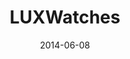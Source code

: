 ---
title: "LUXWatches"

siteNav: portfolio
date: 2014-06-08
categories:
  - portfolio

thumbnail: placeholder/thumbnail.jpg
image: placeholder/thumbnail.jpg

role:              "UX/UI Design, Design Direction & Front-end Dev"
description:       "LUXWATCHES is a high-class wristwatch brand that seeks to produce the highest quality watches. Their old website was not responsive and they hired me to redesign a new one.

My design focuses on a professionalism and clean layout. It is easy to navigate, yet also has a luxurious and classy feel to it. I also redesigned their Blog with a similar style."
---